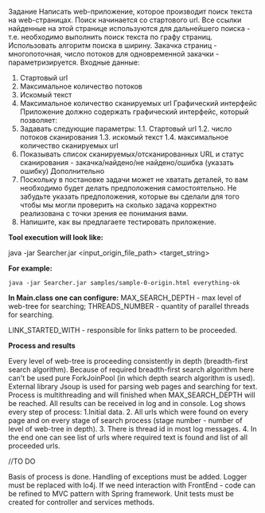 Задание
Написать web-приложение, которое производит поиск текста на web-страницах.
Поиск начинается со стартового url. Все ссылки найденные на этой странице используются 
для дальнейшего поиска - т.е. необходимо выполнить поиск текста по графу страниц. 
Использовать алгоритм поиска в ширину.
Закачка страниц - многопоточная, число потоков для одновременной закачки - 
параметризируется.
Входные данные:
1. Стартовый url
2. Максимальное количество потоков
3. Искомый текст
4. Максимальное количество сканируемых url
Графический интерфейс
Приложение должно содержать графический интерфейс, который позволяет:
1. Задавать следующие параметры:
1.1. Стартовый url
1.2. число потоков сканирования
1.3. искомый текст
1.4. максимальное количество сканируемых url
2. Показывать список сканируемых/отсканированных URL и статус сканирования - 
закачка/найдено/не найдено/ошибка (указать ошибку)
Дополнительно
1. Поскольку в постановке задачи может не хватать деталей, то вам необходимо 
будет делать предположения самостоятельно. Не забудьте указать предположения, 
которые вы сделали для того чтобы мы могли проверить на сколько задача корректно 
реализована с точки зрения ее понимания вами.
2. Напишите, как вы предлагаете тестировать приложение.


**Tool execution will look like:**

   java -jar Searcher.jar <input_origin_file_path> <target_string> 

**For example:**

    java -jar Searcher.jar samples/sample-0-origin.html everything-ok
    
 **In Main.class one can configure:**
 MAX_SEARCH_DEPTH - max level of web-tree for searching;
 THREADS_NUMBER - quantity of parallel threads for searching.
 
 LINK_STARTED_WITH - responsible for links pattern to be proceeded.
 
 **Process and results**
 
Every level of web-tree is proceeding consistently in depth (breadth-first search algorithm).
Because of required breadth-first search algorithm here can't be used 
pure ForkJoinPool (in which depth search algorithm is used).
External library Jsoup is used for parsing web pages and searching for text.
Process is multithreading and will finished when MAX_SEARCH_DEPTH will be reached.
All results can be received in log and in console. 
Log shows every step of process:
1.Initial data.
2. All urls which were found on every page and on every stage of search process
(stage number - number of level of web-tree in depth).
3. There is thread id in most log messages.
4. In the end one can see list of urls where required text is found and list of all proceeded urls.  


//TO DO

Basis of process is done.
Handling of exceptions must be added.
Logger must be replaced with lo4j.
If we need interaction with FrontEnd - code can be refined to MVC pattern with Spring framework.
Unit tests must be created for controller and services methods.
